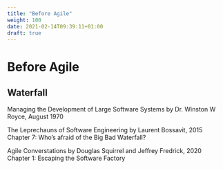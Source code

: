 ```yaml
---
title: "Before Agile"
weight: 100
date: 2021-02-14T09:39:11+01:00
draft: true
---
```


# Before Agile

## Waterfall

Managing the Development of Large Software Systems by Dr. Winston W Royce, August 1970

The Leprechauns of Software Engineering by Laurent Bossavit, 2015  
Chapter 7: Who’s afraid of the Big Bad Waterfall?

Agile Converstations by Douglas Squirrel and Jeffrey Fredrick, 2020  
Chapter 1: Escaping the Software Factory